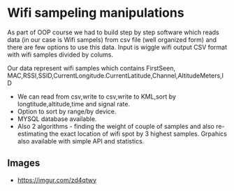 # Wifi sampeling manipulations
As part of OOP course we had to build step by step software which reads data (in our case is Wifi sampels) from csv file (well organized form) and there are few options to use this data.
Input is wiggle wifi output CSV format with wifi samples divided by colums.

Our data represent wifi samples which contains FirstSeen, MAC,RSSI,SSID,CurrentLongitude.CurrentLatitude,Channel,AltitudeMeters,ID
- We can read from csv,write to csv,write to KML,sort by longtitude,altitude,time and signal rate. 
- Option to sort by range/by device.
- MYSQL database available.
- Also 2 algorithms - finding the weight of couple of samples and also re-estimating the exact location of wifi spot by 3 highest samples.
Grpahics also available with simple API and statistics.

## Images
- https://imgur.com/zd4qtwy
